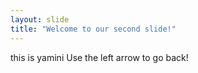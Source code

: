 ```yaml
---
layout: slide
title: "Welcome to our second slide!"
---
```

this is yamini
Use the left arrow to go back!
